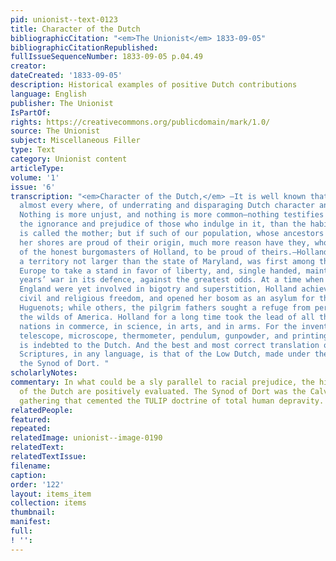 ```yaml
---
pid: unionist--text-0123
title: Character of the Dutch
bibliographicCitation: "<em>The Unionist</em> 1833-09-05"
bibliographicCitationRepublished: 
fullIssueSequenceNumber: 1833-09-05 p.04.49
creator: 
dateCreated: '1833-09-05'
description: Historical examples of positive Dutch contributions
language: English
publisher: The Unionist
IsPartOf: 
rights: https://creativecommons.org/publicdomain/mark/1.0/
source: The Unionist
subject: Miscellaneous Filler
type: Text
category: Unionist content
articleType: 
volume: '1'
issue: '6'
transcription: "<em>Character of the Dutch,</em> —It is well known that a habit prevails
  almost every where, of underrating and disparaging Dutch character and Dutchmen.
  Nothing is more unjust, and nothing is more common—nothing testifies more unequivocally
  the ignorance and prejudice of those who indulge in it, than the habit.—England
  is called the mother; but if such of our population, whose ancestors emigrated from
  her shores are proud of their origin, much more reason have they, who are descendants
  of the honest burgomasters of Holland, to be proud of theirs.—Holland, though occupying
  a territory not larger than the state of Maryland, was first among the nations of
  Europe to take a stand in favor of liberty, and, single handed, maintained a six
  years’ war in its defence, against the greatest odds. At a time when France and
  England were yet involved in bigotry and superstition, Holland achieved for herself
  civil and religious freedom, and opened her bosom as an asylum for the oppressed
  Huguenots; while others, the pilgrim fathers sought a refuge from persecution in
  the wilds of America. Holland for a long time took the lead of all the surrounding
  nations in commerce, in science, in arts, and in arms. For the inventions of the
  telescope, microscope, thermometer, pendulum, gunpowder, and printing, the world
  is indebted to the Dutch. And the best and most correct translation of the original
  Scriptures, in any language, is that of the Low Dutch, made under the auspices of
  the Synod of Dort. "
scholarlyNotes: 
commentary: In what could be a sly parallel to racial prejudice, the historic contributions
  of the Dutch are positively evaluated. The Synod of Dort was the Calvinistic theological
  gathering that cemented the TULIP doctrine of total human depravity.
relatedPeople: 
featured: 
repeated: 
relatedImage: unionist--image-0190
relatedText: 
relatedTextIssue: 
filename: 
caption: 
order: '122'
layout: items_item
collection: items
thumbnail: 
manifest: 
full: 
! '': 
---
```

